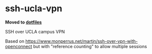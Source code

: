 # ssh-ucla-vpn

**Moved to [dotfiles](https://github.com/qsctr/dotfiles)**

SSH over UCLA campus VPN

Based on https://www.monperrus.net/martin/ssh-over-vpn-with-openconnect but with "reference counting" to allow multiple sessions
